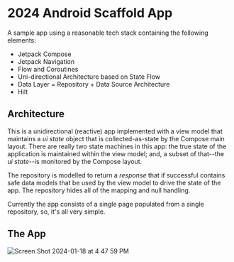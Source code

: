# 2024 Android Scaffold App

A sample app using a reasonable tech stack containing the following elements:

* Jetpack Compose
* Jetpack Navigation
* Flow and Coroutines
* Uni-directional Architecture based on State Flow
* Data Layer = Repository + Data Source Architecture
* Hilt

## Architecture
This is a unidirectional (reactive) app implemented with a view model that maintains a _ui state_ object that is collected-as-state by the Compose main layout.
There are really two state machines in this app:  the true state of the application is maintained within the view model;  and, a subset of that--the _ui state_--is monitored by the Compose layout.

The repository is modelled to return a _response_ that if successful contains safe data models that be used by the view model to drive the state of the app.  The repository hides all of the mapping and null handling.

Currently the app consists of a single page populated from a single repository, so, it's all very simple.

## The App

![Screen Shot 2024-01-18 at 4 47 59 PM](https://github.com/dgoldhirsch/android-2024/assets/101699/9b042461-c57a-401b-9fa8-72815c908e60)

